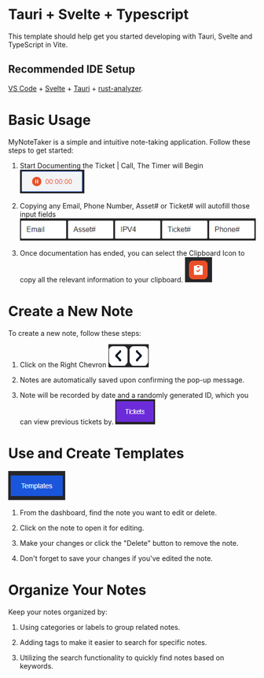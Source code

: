 # Tauri + Svelte + Typescript

This template should help get you started developing with Tauri, Svelte and TypeScript in Vite.

## Recommended IDE Setup

[VS Code](https://code.visualstudio.com/) + [Svelte](https://marketplace.visualstudio.com/items?itemName=svelte.svelte-vscode) + [Tauri](https://marketplace.visualstudio.com/items?itemName=tauri-apps.tauri-vscode) + [rust-analyzer](https://marketplace.visualstudio.com/items?itemName=rust-lang.rust-analyzer).

# Basic Usage

MyNoteTaker is a simple and intuitive note-taking application. Follow these steps to get started:

1. Start Documenting the Ticket | Call, The Timer will Begin
   ![GuideTimer](src\lib\Assets\Images\GuideTimer.png)

2. Copying any Email, Phone Number, Asset# or Ticket# will autofill those input fields
   ![Guide1](src\lib\Assets\Images\Guide1.png)

3. Once documentation has ended, you can select the Clipboard Icon to copy all the relevant information to your clipboard.
   ![Guide2](src\lib\Assets\Images\Guide2.png)

# Create a New Note

To create a new note, follow these steps:

1. Click on the Right Chevron
   ![Guide3](src\lib\Assets\Images\Guide3.png)

2. Notes are automatically saved upon confirming the pop-up message.

3. Note will be recorded by date and a randomly generated ID, which you can view previous tickets by.
   ![Guide4](src\lib\Assets\Images\Guide4.png)

# Use and Create Templates

![GuideTemplateBtn](src\lib\Assets\Images\GuideTemplateBtn.png)

1. From the dashboard, find the note you want to edit or delete.

2. Click on the note to open it for editing.

3. Make your changes or click the "Delete" button to remove the note.

4. Don't forget to save your changes if you've edited the note.

# Organize Your Notes

Keep your notes organized by:

1. Using categories or labels to group related notes.

2. Adding tags to make it easier to search for specific notes.

3. Utilizing the search functionality to quickly find notes based on keywords.

